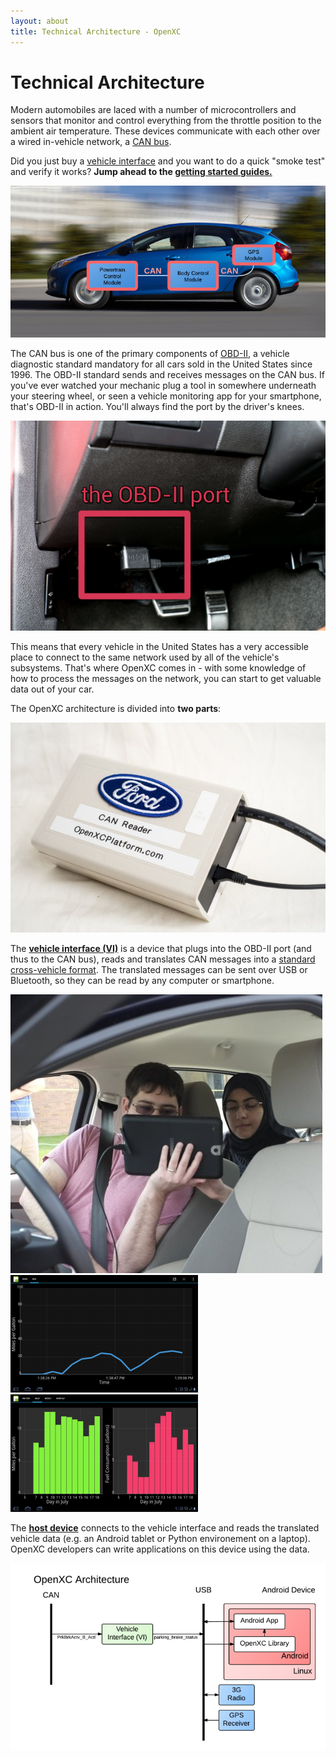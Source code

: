 ```yaml
---
layout: about
title: Technical Architecture - OpenXC
---
```


<div class="page-header">
    <h1>Technical Architecture</h1>
</div>

Modern automobiles are laced with a number of microcontrollers and sensors that
monitor and control everything from the throttle position to the ambient air
temperature. These devices communicate with each other over a wired in-vehicle
network, a [CAN bus][can].

<div class="alert alert-info">
Did you just buy a <a href="/vehicle-interface/hardware.html">vehicle interface</a> and you
want to do a quick "smoke test" and verify it works? <strong>Jump ahead to the <a
href="/getting-started/index.html">getting started guides.</a></strong>
</div>

![In-vehicle Network](/images/can-diagram.png)

The CAN bus is one of the primary components of [OBD-II][obd2], a vehicle
diagnostic standard mandatory for all cars sold in the United States since 1996.
The OBD-II standard sends and receives messages on the CAN bus. If you've ever
watched your mechanic plug a tool in somewhere underneath your steering wheel,
or seen a vehicle monitoring app for your smartphone, that's OBD-II in action.
You'll always find the port by the driver's knees.

![OBD-II Port with Cable in a Mustang](/images/obd-ii-cable.jpg)

This means that every vehicle in the United States has a very accessible place
to connect to the same network used by all of the vehicle's subsystems. That's
where OpenXC comes in - with some knowledge of how to process the messages on
the network, you can start to get valuable data out of your car.

The OpenXC architecture is divided into **two parts**:

![Boxed vehicle interface](/images/cantranslator-boxed.jpg)

The <a href="/vehicle-interface/index.html">**vehicle interface (VI)**</a> is a
device that plugs into the OBD-II port (and thus to the CAN bus), reads and
translates CAN messages into a [standard cross-vehicle
format](https://github.com/openxc/openxc-message-format). The translated
messages can be sent over USB or Bluetooth, so they can be read by any computer
or smartphone.

<div class="row">
    <div class="span4">
        <img src="/images/android-in-car.jpg"/>
    </div>
    <div class="span4 stacked">
        <img src="/images/screenshots/mpg-app-1.png"/>
        <img src="/images/screenshots/mpg-app-2.png"/>
    </div>
</div>

The <a href="/host-devices/index.html">**host device**</a> connects to the
vehicle interface and reads the translated vehicle data (e.g. an Android tablet
or Python environement on a laptop). OpenXC developers can write applications on
this device using the data.

![OpenXC Architecture Diagram](/images/openxc-architecture.jpeg)

[can]: http://en.wikipedia.org/wiki/CAN_bus
[obd2]: http://en.wikipedia.org/wiki/On-board_diagnostics


